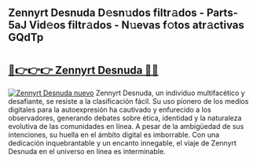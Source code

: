 ## Zennyrt Desnuda D𝚎sn𝚞dos filtr𝚊dos - Parts-5aJ Vid𝚎os filtr𝚊dos - N𝚞evas f𝚘tos atr𝚊ctivas GQdTp

# <h2><a href="http://mb1jrn.tromn.icu/?c=Zennyrt+Desnuda">🔗👉👉👉 Zennyrt Desnuda 🔗🔗</a></h2>

[![Zennyrt Desnuda nuevo](https://i.imgur.com/pEAQMta.gif)](http://mb1jrn.tromn.icu/?c=Zennyrt+Desnuda)
Zennyrt Desnuda, un individuo multifacético y desafiante, se resiste a la clasificación fácil. Su uso pionero de los medios digitales para la autoexpresión ha cautivado y enfurecido a los observadores, generando debates sobre ética, identidad y la naturaleza evolutiva de las comunidades en línea. A pesar de la ambigüedad de sus intenciones, su huella en el ámbito digital es imborrable. Con una dedicación inquebrantable y un encanto innegable, el viaje de Zennyrt Desnuda en el universo en línea es interminable.
